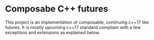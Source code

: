 # Composabe C++ futures
This project is an implementation of composable, continuing c++17 like futures. It is mostly upcoming c++17 standard compliant with a few exceptions and extensions as explained below.

